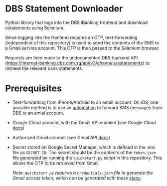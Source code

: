 # DBS Statement Downloader
Python library that logs into the DBS iBanking frontend and download estatements using Selenium.

Since logging into the frontend requires an OTP, text-forwarding (independent of this repository) is used to send the contents of the SMS to a Gmail service account. This OTP is then passed to the Selenium browser.

Requests are then made to the undocumented DBS backend API (https://internet-banking.dbs.com.sg/api/v3/channels/estatements) to retrieve the relevant bank statements.

# Prerequisites
- Text-forwarding from iPhone/Android to an email account. On iOS, one possible method is to use an [automation](https://www.reddit.com/r/shortcuts/comments/10hnn94/autoforward_text_messages_with_shortcuts_is_it/) to forward SMS messages from DBS to an emial account.
- Google Cloud account, with the Gmail API enabled (see Google Cloud [docs](https://cloud.google.com/endpoints/docs/openapi/enable-api))
- Authorized Gmail account (see Gmail API [docs](https://developers.google.com/gmail/api/quickstart/python))
- Secret stored on Google Secret Manager, which is defined in the .env file as `SECRET_ID`. The secret should be the contents of the `token.json` file generated by running the `quickstart.py` script in this repository. This allows the OTP to be retrieved from Gmail.

  *Note: `quickstart.py` requires a `credentials.json` file to generate the Gmail access token, which can be generated with these [steps](https://stackoverflow.com/a/58468671/14232711).*
